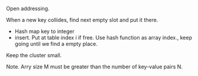 Open addressing.

When a new key collides, find next empty slot and put it there.
* Hash map key to integer
* insert. Put at table index i if free.
Use hash function as array index., keep going until we find a empty place.

Keep the cluster small.

Note. Arry size M must be greater than the number of key-value pairs N.
